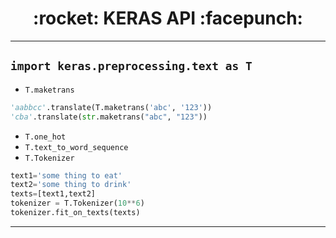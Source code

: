 <h1 align = "center">:rocket: KERAS API :facepunch:</h1>

---
## `import keras.preprocessing.text as T`
- `T.maketrans`
```python
'aabbcc'.translate(T.maketrans('abc', '123'))
'cba'.translate(str.maketrans("abc", "123"))
```
- `T.one_hot`
- `T.text_to_word_sequence`
- `T.Tokenizer`
```python
text1='some thing to eat'
text2='some thing to drink'
texts=[text1,text2]
tokenizer = T.Tokenizer(10**6)
tokenizer.fit_on_texts(texts)
```
---
